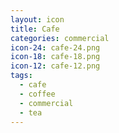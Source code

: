 ```yaml
---
layout: icon
title: Cafe
categories: commercial
icon-24: cafe-24.png
icon-18: cafe-18.png
icon-12: cafe-12.png
tags:
  - cafe
  - coffee
  - commercial
  - tea
---
```

